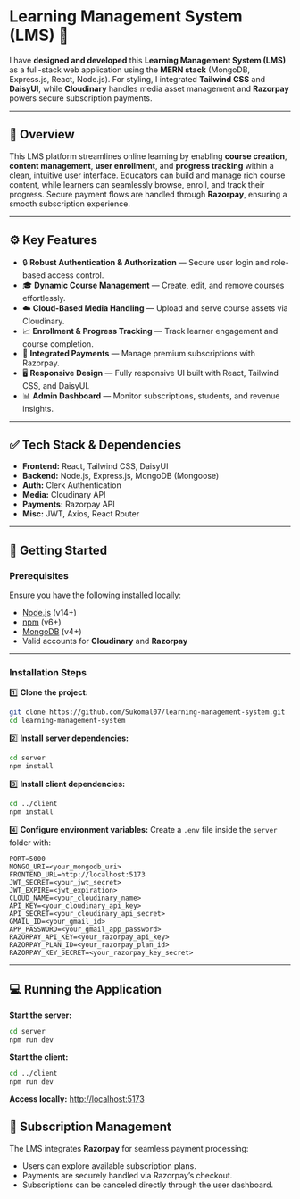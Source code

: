 

# Learning Management System (LMS) 🚀

I have **designed and developed** this **Learning Management System (LMS)** as a full-stack web application using the **MERN stack** (MongoDB, Express.js, React, Node.js). For styling, I integrated **Tailwind CSS** and **DaisyUI**, while **Cloudinary** handles media asset management and **Razorpay** powers secure subscription payments.

---

## 📌 Overview

This LMS platform streamlines online learning by enabling **course creation**, **content management**, **user enrollment**, and **progress tracking** within a clean, intuitive user interface. Educators can build and manage rich course content, while learners can seamlessly browse, enroll, and track their progress. Secure payment flows are handled through **Razorpay**, ensuring a smooth subscription experience.

---

## ⚙️ Key Features

* 🔒 **Robust Authentication & Authorization** — Secure user login and role-based access control.
* 🎓 **Dynamic Course Management** — Create, edit, and remove courses effortlessly.
* ☁️ **Cloud-Based Media Handling** — Upload and serve course assets via Cloudinary.
* 📈 **Enrollment & Progress Tracking** — Track learner engagement and course completion.
* 💸 **Integrated Payments** — Manage premium subscriptions with Razorpay.
* 🖥️ **Responsive Design** — Fully responsive UI built with React, Tailwind CSS, and DaisyUI.
* 📊 **Admin Dashboard** — Monitor subscriptions, students, and revenue insights.

---

## ✅ Tech Stack & Dependencies

* **Frontend:** React, Tailwind CSS, DaisyUI
* **Backend:** Node.js, Express.js, MongoDB (Mongoose)
* **Auth:** Clerk Authentication
* **Media:** Cloudinary API
* **Payments:** Razorpay API
* **Misc:** JWT, Axios, React Router

---

## 🚀 Getting Started

### Prerequisites

Ensure you have the following installed locally:

* [Node.js](https://nodejs.org/) (v14+)
* [npm](https://www.npmjs.com/) (v6+)
* [MongoDB](https://www.mongodb.com/) (v4+)
* Valid accounts for **Cloudinary** and **Razorpay**

---

### Installation Steps

1️⃣ **Clone the project:**

```bash
git clone https://github.com/Sukomal07/learning-management-system.git
cd learning-management-system
```

2️⃣ **Install server dependencies:**

```bash
cd server
npm install
```

3️⃣ **Install client dependencies:**

```bash
cd ../client
npm install
```

4️⃣ **Configure environment variables:**
Create a `.env` file inside the `server` folder with:

```env
PORT=5000
MONGO_URI=<your_mongodb_uri>
FRONTEND_URL=http://localhost:5173
JWT_SECRET=<your_jwt_secret>
JWT_EXPIRE=<jwt_expiration>
CLOUD_NAME=<your_cloudinary_name>
API_KEY=<your_cloudinary_api_key>
API_SECRET=<your_cloudinary_api_secret>
GMAIL_ID=<your_gmail_id>
APP_PASSWORD=<your_gmail_app_password>
RAZORPAY_API_KEY=<your_razorpay_api_key>
RAZORPAY_PLAN_ID=<your_razorpay_plan_id>
RAZORPAY_KEY_SECRET=<your_razorpay_key_secret>
```

---

## 💻 Running the Application

**Start the server:**

```bash
cd server
npm run dev
```

**Start the client:**

```bash
cd ../client
npm run dev
```

**Access locally:** [http://localhost:5173](http://localhost:5173)


## 💼 Subscription Management

The LMS integrates **Razorpay** for seamless payment processing:

* Users can explore available subscription plans.
* Payments are securely handled via Razorpay’s checkout.
* Subscriptions can be canceled directly through the user dashboard.
